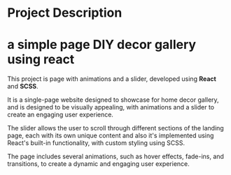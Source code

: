 # Project Description
# a simple page DIY decor gallery using react
This project is  page with animations and a slider, developed using **React** and **SCSS**.

It is a single-page website designed to showcase for home decor gallery, and is designed to be visually appealing, with animations and a slider to create an engaging user experience. 

The slider allows the user to scroll through different sections of the landing page, each with its own unique content and also it's implemented using React's built-in functionality, with custom styling using SCSS.

The  page includes several animations, such as hover effects, fade-ins, and transitions, to create a dynamic and engaging user experience. 

